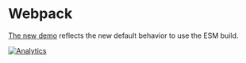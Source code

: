 # Webpack

[The new demo](https://docs.sheetjs.com/docs/demos/bundler#webpack)
reflects the new default behavior to use the ESM build.

[![Analytics](https://ga-beacon.appspot.com/UA-36810333-1/SheetJS/js-xlsx?pixel)](https://github.com/SheetJS/js-xlsx)
